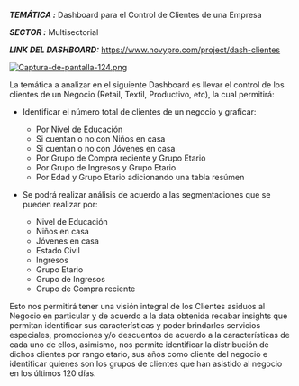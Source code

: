 
***TEMÁTICA :*** Dashboard para el Control de Clientes de una Empresa

***SECTOR :*** Multisectorial

***LINK DEL DASHBOARD:*** https://www.novypro.com/project/dash-clientes

[![Captura-de-pantalla-124.png](https://i.postimg.cc/MZL8rY5F/Captura-de-pantalla-124.png)](https://postimg.cc/gr35x8fV)

La temática a analizar en el siguiente Dashboard es llevar el control de los clientes de un Negocio (Retail, Textil, Productivo, etc), la cual 
permitirá:
- Identificar el número total de clientes de un negocio y graficar:
  - Por Nivel de Educación
  - Si cuentan o no con Niños en casa
  - Si cuentan o no con Jóvenes en casa
  - Por Grupo de Compra reciente y Grupo Etario
  - Por Grupo de Ingresos y Grupo Etario
  - Por Edad y Grupo Etario adicionando una tabla resúmen

- Se podrá realizar análisis de acuerdo a las segmentaciones que se pueden realizar por:
  - Nivel de Educación
  - Niños en casa
  - Jóvenes en casa
  - Estado Civil
  - Ingresos
  - Grupo Etario
  - Grupo de Ingresos
  - Grupo de Compra reciente

Esto nos permitirá tener una visión integral de los Clientes asiduos al Negocio en particular y de acuerdo a la data obtenida recabar insights que permitan
identificar sus características y poder brindarles servicios especiales, promociones y/o descuentos de acuerdo a la características de cada uno de ellos, asimismo,
nos permite identificar la distribución de dichos clientes por rango etario, sus años como cliente del negocio e identificar quienes son los grupos de clientes que
han asistido al negocio en los últimos 120 días.
